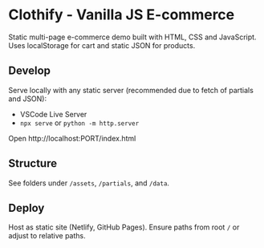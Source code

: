 # Clothify - Vanilla JS E-commerce

Static multi-page e-commerce demo built with HTML, CSS and JavaScript. Uses localStorage for cart and static JSON for products.

## Develop
Serve locally with any static server (recommended due to fetch of partials and JSON):

- VSCode Live Server
- `npx serve` or `python -m http.server`

Open http://localhost:PORT/index.html

## Structure
See folders under `/assets`, `/partials`, and `/data`.

## Deploy
Host as static site (Netlify, GitHub Pages). Ensure paths from root `/` or adjust to relative paths.

